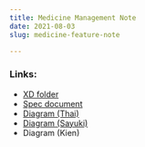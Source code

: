```yaml
---
title: Medicine Management Note
date: 2021-08-03
slug: medicine-feature-note

---
```

### Links:

* [XD folder](https://app.forestry.io/sites/3ulexmwynzkc2q/ "XD folder")
* [Spec document](https://docs.google.com/spreadsheets/d/1AfkVKg4b4eYQoIwvIE4fUJ5NW0fwe7dj/edit#gid=578592960 "Spec document")
* [Diagram (Thai)](https://drive.google.com/file/d/1fXdJtGPeHxPiVB5VPILKu8b60CqjwUTH/view?usp=sharing)
* [Diagram (Sayuki)](https://drive.google.com/file/d/15P36GMQkCRb8wi1X2YnrTiY2B2EcJweC/view?usp=sharing)
* Diagram (Kien)